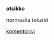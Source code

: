 **otsikko**

normaalia *tekstiä*

[komentorivi](https://github.com/pinjasa/ot-harjoitustyo/blob/master/laskarit/viikko1/komentorivi.txt)
